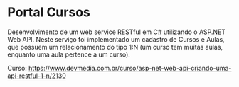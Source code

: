 # Portal Cursos

Desenvolvimento de um web service RESTful em C# utilizando o ASP.NET Web API. Neste serviço foi implementado um cadastro de Cursos e Aulas, que possuem um relacionamento do tipo 1:N (um curso tem muitas aulas, enquanto uma aula pertence a um curso).

Curso: https://www.devmedia.com.br/curso/asp-net-web-api-criando-uma-api-restful-1-n/2130